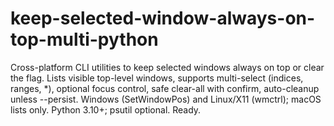 # keep-selected-window-always-on-top-multi-python
Cross-platform CLI utilities to keep selected windows always on top or clear the flag. Lists visible top-level windows, supports multi-select (indices, ranges, *), optional focus control, safe clear-all with confirm, auto-cleanup unless --persist. Windows (SetWindowPos) and Linux/X11 (wmctrl); macOS lists only. Python 3.10+; psutil optional. Ready.
